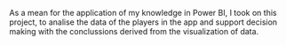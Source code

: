 As a mean for the application of my knowledge in Power BI, I took on this project, to analise the data of the players in the app and support decision making with the conclussions derived from the visualization of data.
